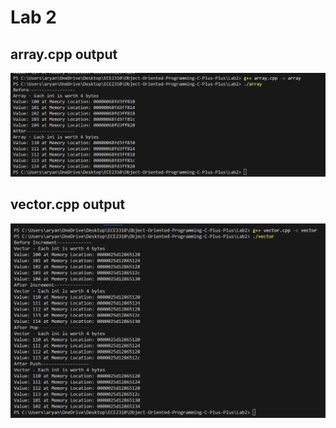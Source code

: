 # Lab 2

## array.cpp output
![array.cpp Output](./img/arrayoutput.png)

## vector.cpp output

![Task 3 Output](./img/vectoroutput.png)
